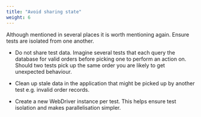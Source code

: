 ```yaml
---
title: "Avoid sharing state"
weight: 6
---
```



Although mentioned in several places it is worth mentioning again. Ensure 
tests are isolated from one another.

* Do not share test data. Imagine several tests that each query the database 
for valid orders before picking one to perform an action on. Should two tests
pick up the same order you are likely to get unexpected behaviour.

* Clean up stale data in the application that might be picked up by another 
test e.g. invalid order records.

* Create a new WebDriver instance per test. This helps ensure test isolation
and makes parallelisation simpler.
